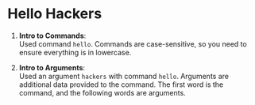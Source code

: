 # Hello Hackers

1. **Intro to Commands**:  
   Used command `hello`. Commands are case-sensitive, so you need to ensure everything is in lowercase.

2. **Intro to Arguments**:  
   Used an argument `hackers` with command `hello`. Arguments are additional data provided to the command. The first word is the command, and the following words are arguments.
